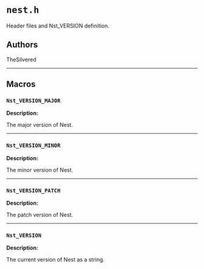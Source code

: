 # `nest.h`

Header files and Nst_VERSION definition.

## Authors

TheSilvered

---

## Macros

### `Nst_VERSION_MAJOR`

**Description:**

The major version of Nest.

---

### `Nst_VERSION_MINOR`

**Description:**

The minor version of Nest.

---

### `Nst_VERSION_PATCH`

**Description:**

The patch version of Nest.

---

### `Nst_VERSION`

**Description:**

The current version of Nest as a string.
